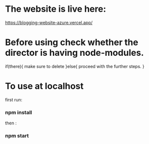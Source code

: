 # The website is live here:

https://blogging-website-azure.vercel.app/

# Before using check whether the director is having node-modules.
if(there){
make sure to delete
}else{
proceed with the further steps.
}

# To use at localhost
first run:
### npm install
then :
### npm start

